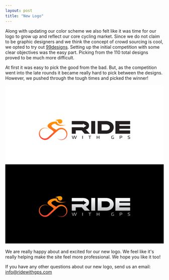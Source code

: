 ```yaml
---
layout: post
title: "New Logo"
---
```


Along with updating our color scheme we also felt like it was time for our logo to grow up and reflect our core cycling market. Since we do not claim to be graphic designers and we think the concept of crowd sourcing is cool, we opted to try out <a href="http://99designs.com/">99designs</a>. Setting up the initial competition with some clear objectives was the easy part.  Picking from the 110 total designs proved to be much more difficult.

At first it was easy to pick the good from the bad. But, as the competition went into the late rounds it became really hard to pick between the designs. However, we pushed through the tough times and picked the winner!

<img class="postimage" src="/images/logo_new.jpg">

We are really happy about and excited for our new logo. We feel like it's really helping make the site feel more professional. We hope you like it too!

If you have any other questions about our new logo, send us an email: <a
href="mailto:info@ridewithgps.com">info@ridewithgps.com</a>

